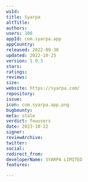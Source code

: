 ```yaml
---
wsId: 
title: Syarpa
altTitle: 
authors: 
users: 100
appId: com.syarpa.app
appCountry: 
released: 2022-09-30
updated: 2022-10-25
version: 1.0.3
stars: 
ratings: 
reviews: 
size: 
website: https://syarpa.com/
repository: 
issue: 
icon: com.syarpa.app.png
bugbounty: 
meta: stale
verdict: fewusers
date: 2023-10-22
signer: 
reviewArchive: 
twitter: 
social: 
redirect_from: 
developerName: SYARPA LIMITED
features: 

---
```


